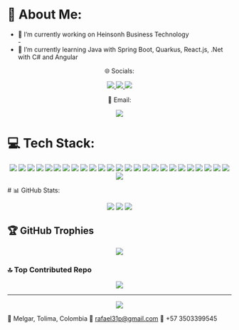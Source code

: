 # 💫 About Me:
- 🔭 I’m currently working on Heinsonh Business Technology<br>- 
- 🌱 I’m currently learning Java with Spring Boot, Quarkus, React.js, .Net with C# and Angular


<p align="center"> 🌐 Socials:</p>

<p align="center">
  <a href="https://facebook.com/rafael31p">
    <img src="https://img.shields.io/badge/Facebook-%231877F2.svg?logo=Facebook&logoColor=white" />
  </a>
  <a href="https://instagram.com/rafael3101p">
    <img src="https://img.shields.io/badge/Instagram-%23E4405F.svg?logo=Instagram&logoColor=white" />
  </a>
  <a href="https://linkedin.com/in/rafael31p">
    <img src="https://img.shields.io/badge/LinkedIn-%230077B5.svg?logo=linkedin&logoColor=white" />
  </a>
</p>
<p align="center">
  📧 Email:
</p>

<p align="center">
  <a href="mailto:rafael31p@gmail.com">
    <img src="https://img.shields.io/badge/Email-rafael31p%40gmail.com-blue" />
  </a>
</p>


# 💻 Tech Stack:
<p align="center">
  <img src="https://img.shields.io/badge/c++-%2300599C.svg?style=flat&logo=c%2B%2B&logoColor=white" />
  <img src="https://img.shields.io/badge/java-%23ED8B00.svg?style=flat&logo=java&logoColor=white" />
  <img src="https://img.shields.io/badge/html5-%23E34F26.svg?style=flat&logo=html5&logoColor=white" />
  <img src="https://img.shields.io/badge/css3-%231572B6.svg?style=flat&logo=css3&logoColor=white" />
  <img src="https://img.shields.io/badge/Apache%20Groovy-4298B8.svg?style=flat&logo=Apache+Groovy&logoColor=white" />
  <img src="https://img.shields.io/badge/javascript-%23323330.svg?style=flat&logo=javascript&logoColor=%23F7DF1E" />
  <img src="https://img.shields.io/badge/kotlin-%230095D5.svg?style=flat&logo=kotlin&logoColor=white" />
  <img src="https://img.shields.io/badge/python-3670A0?style=flat&logo=python&logoColor=ffdd54" />
  <img src="https://img.shields.io/badge/azure-%230072C6.svg?style=flat&logo=azure-devops&logoColor=white" />
  <img src="https://img.shields.io/badge/Google%20Cloud-%234285F4.svg?style=flat&logo=google-cloud&logoColor=white" />
  <img src="https://img.shields.io/badge/heroku-%23430098.svg?style=flat&logo=heroku&logoColor=white" />
  <img src="https://img.shields.io/badge/Oracle-F80000?style=flat&logo=oracle&logoColor=white" />
  <img src="https://img.shields.io/badge/angular-%23DD0031.svg?style=flat&logo=angular&logoColor=white" />
  <img src="https://img.shields.io/badge/spring-%236DB33F.svg?style=flat&logo=spring&logoColor=white" />
  <img src="https://img.shields.io/badge/react-%2320232a.svg?style=flat&logo=react&logoColor=%2361DAFB" />
  <img src="https://img.shields.io/badge/node.js-6DA55F?style=flat&logo=node.js&logoColor=white" />
  <img src="https://img.shields.io/badge/apache-%23D42029.svg?style=flat&logo=apache&logoColor=white" />
  <img src="https://img.shields.io/badge/Apache%20Maven-C71A36?style=flat&logo=Apache%20Maven&logoColor=white" />
  <img src="https://img.shields.io/badge/postgres-%23316192.svg?style=flat&logo=postgresql&logoColor=white" />
  <img src="https://img.shields.io/badge/mysql-%2300f.svg?style=flat&logo=mysql&logoColor=white" />
  <img src="https://img.shields.io/badge/MongoDB-%234ea94b.svg?style=flat&logo=mongodb&logoColor=white" />
  <img src="https://img.shields.io/badge/pandas-%23150458.svg?style=flat&logo=pandas&logoColor=white" />
  <img src="https://img.shields.io/badge/numpy-%23013243.svg?style=flat&logo=numpy&logoColor=white" />
  <img src="https://img.shields.io/badge/Linux-FCC624?style=flat&logo=linux&logoColor=black" />
  <img src="https://img.shields.io/badge/Postman-FF6C37?style=flat&logo=postman&logoColor=white" />
  <img src="https://img.shields.io/badge/docker-%230db7ed.svg?style=flat&logo=docker&logoColor=white" />
</p>
# 📊 GitHub Stats:
<p align="center">
  <img src="https://github-readme-stats.vercel.app/api?username=rafael31p&theme=dark&hide_border=true&include_all_commits=false&count_private=true" />
  <img src="https://github-readme-streak-stats.herokuapp.com/?user=rafael31p&theme=dark&hide_border=true" />
  <img src="https://github-readme-stats.vercel.app/api/top-langs/?username=rafael31p&theme=dark&hide_border=true&include_all_commits=false&count_private=true&layout=compact" />
</p>


## 🏆 GitHub Trophies
<p align ="center">
  <img src="https://github-profile-trophy.vercel.app/?username=rafael31p&theme=radical&no-frame=true&no-bg=false&margin-w=4" />
</p>

### 🔝 Top Contributed Repo
<p align ="center">
  <img src = "https://github-contributor-stats.vercel.app/api?username=rafael31p&limit=5&theme=dracula&combine_all_yearly_contributions=true"/>
</p>
<hr>
<p align="center">
  <a href="https://visitcount.itsvg.in">
    <img src="https://visitcount.itsvg.in/api?id=rafael31p&icon=0&color=0" />
  </a>
</p>

<!-- Proudly created with GPRM ( https://gprm.itsvg.in ) -->

📍 Melgar, Tolima, Colombia
📧 rafael31p@gmail.com
📱 +57 3503399545
